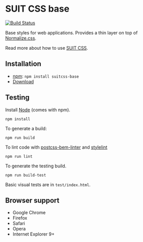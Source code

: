 # SUIT CSS base

[![Build Status](https://travis-ci.org/suitcss/base.svg?branch=master)](https://travis-ci.org/suitcss/base)

Base styles for web applications. Provides a thin layer on top of
[Normalize.css](https://github.com/necolas/normalize.css).

Read more about how to use [SUIT CSS](https://github.com/suitcss/suit/).

## Installation

* [npm](http://npmjs.org/): `npm install suitcss-base`
* [Download](https://github.com/suitcss/base/releases)

## Testing

Install [Node](http://nodejs.org) (comes with npm).

```
npm install
```

To generate a build:

```
npm run build
```

To lint code with [postcss-bem-linter](https://github.com/postcss/postcss-bem-linter) and [stylelint](http://stylelint.io/)

```
npm run lint
```

To generate the testing build.

```
npm run build-test
```

Basic visual tests are in `test/index.html`.

## Browser support

* Google Chrome
* Firefox
* Safari
* Opera
* Internet Explorer 9+
